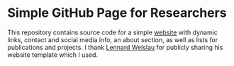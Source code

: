 # Simple GitHub Page for Researchers

This repository contains source code for a simple [website](https://marcosantaniello.github.io/) with dynamic links, contact and social media info, an about section, as well as lists for publications and projects. 
I thank [Lennard Welslau](https://lennardwelslau.github.io/) for publicly sharing his website template which I used.
